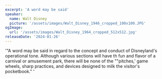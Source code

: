 ```yaml
---
excerpt: 'A word may be said'
speaker:
  name: Walt Disney
  picture: '/assets/images/Walt_Disney_1946_cropped_100x100.JPG'
ogImage:
  url: '/assets/images/Walt_Disney_1964_cropped_512x512.jpg'
releaseDate: '2024-01-26'
---
```


'"A word may be said in regard to the concept and conduct of Disneyland's operational tone. Although various sections will have th fun and flavor of a carnival or amusement park, there will be none of the ""pitches,' game wheels, sharp practices, and devices designed to milk the visitor's pocketbook."'
